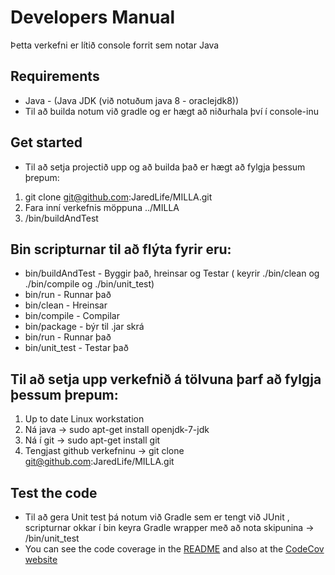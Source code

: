 # Developers Manual #

Þetta verkefni er lítið console forrit sem notar Java

## Requirements ##
* Java - (Java JDK (við notuðum java 8 - oraclejdk8))
* Til að builda notum við gradle 
og er hægt að niðurhala því í console-inu

## Get started ##
* Til að setja projectið upp og að builda það er hægt að fylgja þessum þrepum:

1. git clone git@github.com:JaredLife/MILLA.git
2. Fara inní verkefnis möppuna ../MILLA
3. /bin/buildAndTest

## Bin scripturnar til að flýta fyrir eru: ##
* bin/buildAndTest - Byggir það, hreinsar og Testar ( keyrir ./bin/clean og ./bin/compile og ./bin/unit_test)
* bin/run - Runnar það
* bin/clean - Hreinsar
* bin/compile - Compilar
* bin/package - býr til .jar skrá
* bin/run - Runnar það
* bin/unit_test - Testar það


## Til að setja upp verkefnið á tölvuna þarf að fylgja þessum þrepum: ##

1. Up to date Linux workstation
2. Ná java  → sudo apt-get install openjdk-7-jdk
3. Ná í git → sudo apt-get install git
4. Tengjast github verkefninu → git clone git@github.com:JaredLife/MILLA.git

## Test the code ##
* Til að gera Unit test þá notum við Gradle sem er tengt við JUnit , scripturnar okkar í bin keyra Gradle wrapper með að nota skipunina → /bin/unit_test
* You can see the code coverage in the [README](README.md) and also at the [CodeCov website](https://codecov.io/github/JaredLife/MILLA)

